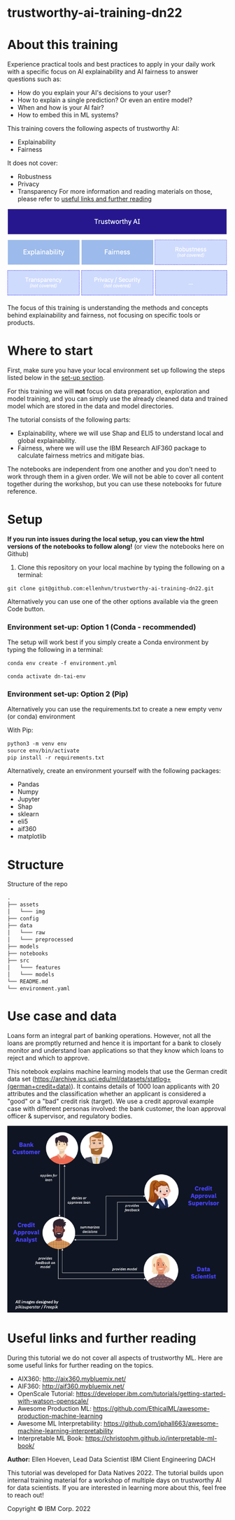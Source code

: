 # trustworthy-ai-training-dn22

# About this training

Experience practical tools and best practices to apply in your daily work with a specific focus on AI explainability and AI fairness to answer questions such as: 
* How do you explain your AI's decisions to your user? 
* How to explain a single prediction? Or even an entire model? 
* When and how is your AI fair? 
* How to embed this in ML systems?

This training covers the following aspects of trustworthy AI:
- Explainability
- Fairness

It does not cover:
- Robustness
- Privacy
- Transparency 
For more information and reading materials on those, please refer to [useful links and further reading](#useful-links-and-further-reading)

<p>
    <img src="assets/img/Trustworthy AI Overview.png"/>
</p>

The focus of this training is understanding the methods and concepts behind explainability and fairness, not focusing on specific tools or products.

# Where to start

First, make sure you have your local environment set up following the steps listed below in the [set-up section](#setup). 

For this training we will __not__ focus on data preparation, exploration and model training, and you can simply use the 
already cleaned data and trained model which are stored in the data and model directories.

The tutorial consists of the following parts:
* Explainability, where we will use Shap and ELI5 to understand local and global explainability.
* Fairness, where we will use the IBM Research AIF360 package to calculate fairness metrics and mitigate bias.

The notebooks are independent from one another and you don't need to work through them in a given order.
We will not be able to cover all content together during the workshop, but you can use these notebooks for future reference. 

# Setup

**If you run into issues during the local setup, you can view the html versions of the notebooks to follow along!** (or view the notebooks here on Github) 

1. Clone this repository on your local machine by typing the following on a terminal:
```
git clone git@github.com:ellenhvn/trustworthy-ai-training-dn22.git
```
Alternatively you can use one of the other options available via the green Code button.

### Environment set-up: Option 1 (Conda - recommended)

The setup will work best if you simply create a Conda environment by typing the following in a terminal:
```
conda env create -f environment.yml
```
```
conda activate dn-tai-env
```

### Environment set-up: Option 2 (Pip)

Alternatively you can use the requirements.txt to create a new empty venv (or conda) environment

With Pip:
```
python3 -m venv env
source env/bin/activate
pip install -r requirements.txt
```

Alternatively, create an environment yourself with the following packages:
- Pandas
- Numpy
- Jupyter
- Shap
- sklearn
- eli5
- aif360
- matplotlib

# Structure

Structure of the repo

    .
    ├── assets                  
    │   └─── img                
    ├── config                  
    ├── data                    
    │   └─── raw
    │   └─── preprocessed      
    ├── models                 
    ├── notebooks               
    ├── src                    
    │   └─── features           
    │   └─── models
    └── README.md
    └── environment.yaml

# Use case and data

Loans form an integral part of banking operations. 
However, not all the loans are promptly returned and hence it is important for a bank to closely monitor and 
understand loan applications so that they know which loans to reject and which to approve.

This notebook explains machine learning models that use the German credit data set 
(https://archive.ics.uci.edu/ml/datasets/statlog+(german+credit+data)). 
It contains details of 1000 loan applicants with 20 attributes and the classification whether an applicant is 
considered a "good" or a "bad" credit risk (target).
We use a credit approval example case with different personas involved: the bank customer, the loan approval officer 
& supervisor, and regulatory bodies. 

<p>
    <img src="assets/img/Use Case.png"/>
</p>


# Useful links and further reading 

During this tutorial we do not cover all aspects of trustworthy ML. Here are some useful links for further 
reading on the topics. 

* AIX360: http://aix360.mybluemix.net/
* AIF360: http://aif360.mybluemix.net/
* OpenScale Tutorial: https://developer.ibm.com/tutorials/getting-started-with-watson-openscale/
* Awesome Production ML: https://github.com/EthicalML/awesome-production-machine-learning
* Awesome ML Interpretability: https://github.com/jphall663/awesome-machine-learning-interpretability
* Interpretable ML Book: https://christophm.github.io/interpretable-ml-book/

__Author:__ Ellen Hoeven, Lead Data Scientist IBM Client Engineering DACH

This tutorial was developed for Data Natives 2022. 
The tutorial builds upon internal training material for a workshop of multiple days on trustworthy AI for data scientists.
If you are interested in learning more about this, feel free to reach out! 

Copyright © IBM Corp. 2022